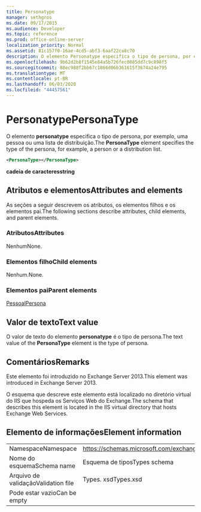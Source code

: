 ```yaml
---
title: Personatype
manager: sethgros
ms.date: 09/17/2015
ms.audience: Developer
ms.topic: reference
ms.prod: office-online-server
localization_priority: Normal
ms.assetid: 81c157f0-16ae-4cd5-abf3-6aaf22ca8c70
description: O elemento Personatype especifica o tipo de persona, por exemplo, uma pessoa ou uma lista de distribuição.
ms.openlocfilehash: 9b62d2b8f1545e84a5b726fec0085dd7c9c898f5
ms.sourcegitcommit: 88ec988f2bb67c1866d06b361615f3674a24e795
ms.translationtype: MT
ms.contentlocale: pt-BR
ms.lasthandoff: 06/03/2020
ms.locfileid: "44457561"
---
```

# <a name="personatype"></a><span data-ttu-id="5d963-103">Personatype</span><span class="sxs-lookup"><span data-stu-id="5d963-103">PersonaType</span></span>

<span data-ttu-id="5d963-104">O elemento **personatype** especifica o tipo de persona, por exemplo, uma pessoa ou uma lista de distribuição.</span><span class="sxs-lookup"><span data-stu-id="5d963-104">The **PersonaType** element specifies the type of the persona, for example, a person or a distribution list.</span></span> 
  
```XML
<PersonaType></PersonaType>
```

 <span data-ttu-id="5d963-105">**cadeia de caracteres**</span><span class="sxs-lookup"><span data-stu-id="5d963-105">**string**</span></span>
## <a name="attributes-and-elements"></a><span data-ttu-id="5d963-106">Atributos e elementos</span><span class="sxs-lookup"><span data-stu-id="5d963-106">Attributes and elements</span></span>

<span data-ttu-id="5d963-107">As seções a seguir descrevem os atributos, os elementos filhos e os elementos pai.</span><span class="sxs-lookup"><span data-stu-id="5d963-107">The following sections describe attributes, child elements, and parent elements.</span></span>
  
### <a name="attributes"></a><span data-ttu-id="5d963-108">Atributos</span><span class="sxs-lookup"><span data-stu-id="5d963-108">Attributes</span></span>

<span data-ttu-id="5d963-109">Nenhum</span><span class="sxs-lookup"><span data-stu-id="5d963-109">None.</span></span>
  
### <a name="child-elements"></a><span data-ttu-id="5d963-110">Elementos filho</span><span class="sxs-lookup"><span data-stu-id="5d963-110">Child elements</span></span>

<span data-ttu-id="5d963-111">Nenhum.</span><span class="sxs-lookup"><span data-stu-id="5d963-111">None.</span></span>
  
### <a name="parent-elements"></a><span data-ttu-id="5d963-112">Elementos pai</span><span class="sxs-lookup"><span data-stu-id="5d963-112">Parent elements</span></span>

[<span data-ttu-id="5d963-113">Pessoal</span><span class="sxs-lookup"><span data-stu-id="5d963-113">Persona</span></span>](persona.md)
  
## <a name="text-value"></a><span data-ttu-id="5d963-114">Valor de texto</span><span class="sxs-lookup"><span data-stu-id="5d963-114">Text value</span></span>

<span data-ttu-id="5d963-115">O valor de texto do elemento **personatype** é o tipo de persona.</span><span class="sxs-lookup"><span data-stu-id="5d963-115">The text value of the **PersonaType** element is the type of persona.</span></span> 
  
## <a name="remarks"></a><span data-ttu-id="5d963-116">Comentários</span><span class="sxs-lookup"><span data-stu-id="5d963-116">Remarks</span></span>

<span data-ttu-id="5d963-117">Este elemento foi introduzido no Exchange Server 2013.</span><span class="sxs-lookup"><span data-stu-id="5d963-117">This element was introduced in Exchange Server 2013.</span></span>
  
<span data-ttu-id="5d963-118">O esquema que descreve este elemento está localizado no diretório virtual do IIS que hospeda os Serviços Web do Exchange.</span><span class="sxs-lookup"><span data-stu-id="5d963-118">The schema that describes this element is located in the IIS virtual directory that hosts Exchange Web Services.</span></span>
  
## <a name="element-information"></a><span data-ttu-id="5d963-119">Elemento de informações</span><span class="sxs-lookup"><span data-stu-id="5d963-119">Element information</span></span>

|||
|:-----|:-----|
|<span data-ttu-id="5d963-120">Namespace</span><span class="sxs-lookup"><span data-stu-id="5d963-120">Namespace</span></span>  <br/> |https://schemas.microsoft.com/exchange/services/2006/types  <br/> |
|<span data-ttu-id="5d963-121">Nome do esquema</span><span class="sxs-lookup"><span data-stu-id="5d963-121">Schema name</span></span>  <br/> |<span data-ttu-id="5d963-122">Esquema de tipos</span><span class="sxs-lookup"><span data-stu-id="5d963-122">Types schema</span></span>  <br/> |
|<span data-ttu-id="5d963-123">Arquivo de validação</span><span class="sxs-lookup"><span data-stu-id="5d963-123">Validation file</span></span>  <br/> |<span data-ttu-id="5d963-124">Types. xsd</span><span class="sxs-lookup"><span data-stu-id="5d963-124">Types.xsd</span></span>  <br/> |
|<span data-ttu-id="5d963-125">Pode estar vazio</span><span class="sxs-lookup"><span data-stu-id="5d963-125">Can be empty</span></span>  <br/> ||
   

